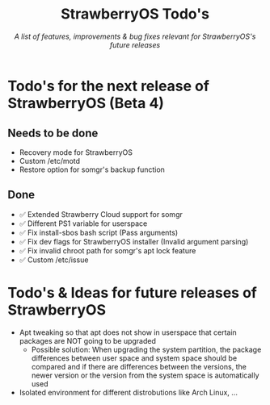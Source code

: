 <div align="center">
    <h1>StrawberryOS Todo's</h1>
    <i>
        A list of features, improvements & bug fixes relevant for StrawberryOS's future releases
    </i>
    <br><br>
</div>

# Todo's for the next release of StrawberryOS (Beta 4)
## Needs to be done
- Recovery mode for StrawberryOS
- Custom /etc/motd
- Restore option for somgr's backup function

## Done
- ✅ Extended Strawberry Cloud support for somgr
- ✅ Different PS1 variable for userspace
- ✅ Fix install-sbos bash script (Pass arguments)
- ✅ Fix dev flags for StrawberryOS installer (Invalid argument parsing)
- ✅ Fix invalid chroot path for somgr's apt lock feature
- ✅ Custom /etc/issue


# Todo's & Ideas for future releases of StrawberryOS
- Apt tweaking so that apt does not show in userspace that certain packages are NOT going to be upgraded
    - Possible solution: When upgrading the system partition, the package differences between user space and system space should be compared and if there are differences between the versions, the newer version or the version from the system space is automatically used
- Isolated environment for different distrobutions like Arch Linux, ...